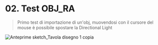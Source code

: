 # 02. Test OBJ_RA
>Primo test di importazione di un'obj, muovendosi con il cursore del mouse è possibile spostare la Directional Light

![Anteprime sketch_Tavola disegno 1 copia](https://user-images.githubusercontent.com/76455356/114795669-6a0c3080-9d8f-11eb-8889-03c7dfd90558.png)
